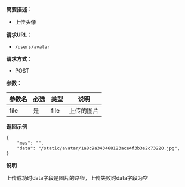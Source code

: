 
    
**简要描述：** 

- 上传头像

**请求URL：** 
- ` /users/avatar `
  
**请求方式：**
- POST

**参数：** 

|参数名|必选|类型|说明|
|:----    |:---|:----- |-----   |
|file |是|file|上传的图片|

 **返回示例**

``` 
{
	"mes": "",
	"data": "/static/avatar/1a8c9a343468123ace4f3b3e2c73220.jpg",
}
```

**说明**

上传成功时data字段是图片的路径，上传失败时data字段为空